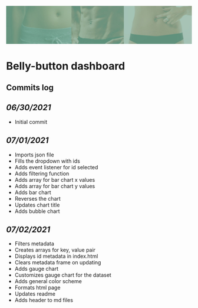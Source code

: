 ![header](resources/belly_button.jpg)
# Belly-button dashboard

## Commits log ##

## *06/30/2021* ##
- Initial commit

## *07/01/2021* ##
- Imports json file
- Fills the dropdown with ids
- Adds event listener for id selected
- Adds filtering function
- Adds array for bar chart x values
- Adds array for bar chart y values
- Adds bar chart
- Reverses the chart
- Updates chart title
- Adds bubble chart

## *07/02/2021* ##
- Filters metadata
- Creates arrays for key, value pair
- Displays id metadata in index.html
- Clears metadata frame on updating
- Adds gauge chart
- Customizes gauge chart for the dataset
- Adds general color scheme
- Formats html page
- Updates readme
- Adds header to md files